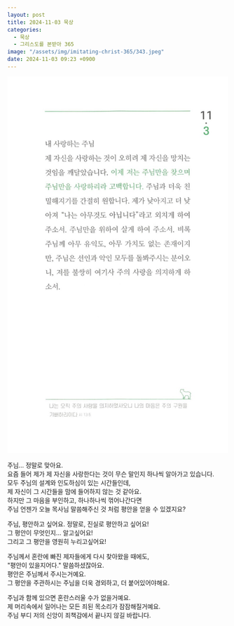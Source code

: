 ```yaml
---
layout: post
title: 2024-11-03 묵상
categories:
  - 묵상
  - 그리스도를 본받아 365
image: "/assets/img/imitating-christ-365/343.jpeg"
date: 2024-11-03 09:23 +0900
---
```


![image](/assets/img/imitating-christ-365/343.jpeg)

주님... 정말로 맞아요.  
요즘 들어 제가 제 자신을 사랑한다는 것이 무슨 말인지 하나씩 알아가고 있습니다.  
모두 주님의 설계와 인도하심이 있는 시간들인데,  
제 자신이 그 시간들을 맘에 들어하지 않는 것 같아요.  
하지만 그 마음을 부인하고, 하나하나씩 꺾어나간다면  
주님 언젠가 오늘 목사님 말씀해주신 것 처럼 평안을 얻을 수 있겠지요?

주님, 평안하고 싶어요. 정말로, 진실로 평안하고 싶어요!  
그 평안이 무엇인지... 알고싶어요!  
그리고 그 평안을 영원히 누리고싶어요!

주님께서 혼란에 빠진 제자들에게 다시 찾아왔을 때에도,  
"평안이 있을지어다." 말씀하셨잖아요.  
평안은 주님께서 주시는거예요.  
그 평안을 주관하시는 주님을 더욱 경외하고, 더 붙어있어야해요.

주님과 함께 있으면 혼란스러울 수가 없을거예요.  
제 머리속에서 일어나는 모든 죄된 목소리가 잠잠해질거예요.  
주님 부디 저의 신앙이 죄책감에서 끝나지 않길 바랍니다.

